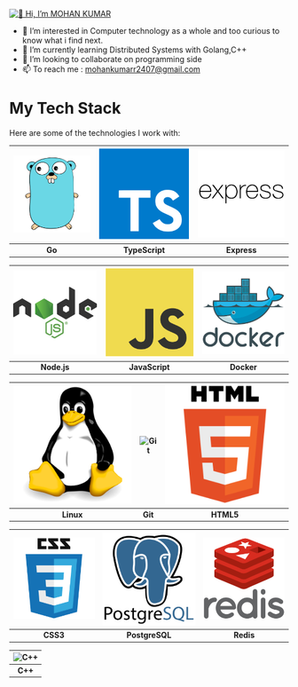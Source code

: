 [![👋 Hi, I’m MOHAN KUMAR](https://raw.githubusercontent.com/Raymo111/Raymo111/master/intro.gif)](https://raymond.li/)

- 👀 I’m interested in Computer technology as a whole and too curious to know what i find next.
- 🌱 I’m currently learning Distributed Systems with Golang,C++
- 💞️ I’m looking to collaborate on programming side
- 📫 To reach me : mohankumarr2407@gmail.com


# My Tech Stack

Here are some of the technologies I work with:

| ![Go](https://raw.githubusercontent.com/devicons/devicon/master/icons/go/go-original.svg) | ![TypeScript](https://raw.githubusercontent.com/devicons/devicon/master/icons/typescript/typescript-original.svg) | ![Express](https://raw.githubusercontent.com/devicons/devicon/master/icons/express/express-original-wordmark.svg) |
|:---:|:---:|:---:|
| **Go** | **TypeScript** | **Express** |

| ![Node.js](https://raw.githubusercontent.com/devicons/devicon/master/icons/nodejs/nodejs-original-wordmark.svg) | ![JavaScript](https://raw.githubusercontent.com/devicons/devicon/master/icons/javascript/javascript-original.svg) | ![Docker](https://raw.githubusercontent.com/devicons/devicon/master/icons/docker/docker-original-wordmark.svg) |
|:---:|:---:|:---:|
| **Node.js** | **JavaScript** | **Docker** |

| ![Linux](https://raw.githubusercontent.com/devicons/devicon/master/icons/linux/linux-original.svg) | ![Git](https://www.vectorlogo.zone/logos/git-scm/git-scm-icon.svg) | ![HTML5](https://raw.githubusercontent.com/devicons/devicon/master/icons/html5/html5-original-wordmark.svg) |
|:---:|:---:|:---:|
| **Linux** | **Git** | **HTML5** |

| ![CSS3](https://raw.githubusercontent.com/devicons/devicon/master/icons/css3/css3-original-wordmark.svg) | ![PostgreSQL](https://raw.githubusercontent.com/devicons/devicon/master/icons/postgresql/postgresql-original-wordmark.svg) | ![Redis](https://raw.githubusercontent.com/devicons/devicon/master/icons/redis/redis-original-wordmark.svg) |
|:---:|:---:|:---:|
| **CSS3** | **PostgreSQL** | **Redis** |

| ![C++](https://cdn.jsdelivr.net/gh/devicons/devicon@latest/icons/cplusplus/cplusplus-original.svg) |
|:---:|
| **C++** |

